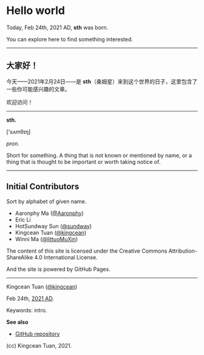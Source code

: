 # Hello world

Today, Feb 24th, 2021 AD, **sth** was born.

You can explore here to find something interested.

---

## 大家好！

今天——2021年2月24日——是 **sth**（桑姆星）来到这个世界的日子，这里包含了一些你可能感兴趣的文章。

欢迎访问！

---

**sth.**

['sʌmθɪŋ]

*pron.*

Short for something.
A thing that is not known or mentioned by name, or a thing that is thought to be important or worth taking notice of.

---

## Initial Contributors

Sort by alphabet of given name.

- Aaronphy Ma ([@Aaronphy](https://github.com/Aaronphy))
- Eric Li
- HotSundway Sun ([@sundway](https://github.com/sundway))
- Kingcean Tuan ([@kingcean](https://github.com/kingcean))
- Winni Ma ([@littuoMuXin](https://github.com/littuoMuXin))

The content of this site is licensed under the Creative Commons Attribution-ShareAlike 4.0 International License.

And the site is powered by GitHub Pages.

---

Kingcean Tuan ([@kingcean](https://github.com/kingcean))

Feb 24th, [2021 AD](../../).

Keywords:
intro.

**See also**

- [GitHub repository](https://github.com/littuoMuXin/sth)

(cc) Kingcean Tuan, 2021.
